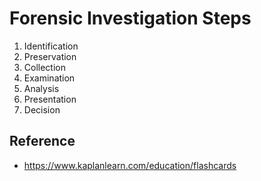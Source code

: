 # Forensic Investigation Steps

1. Identification
2. Preservation
3. Collection
4. Examination
5. Analysis
6. Presentation
7. Decision

## Reference
* https://www.kaplanlearn.com/education/flashcards
